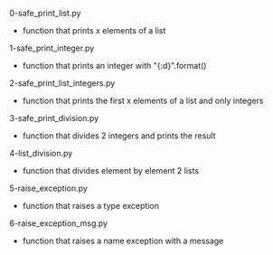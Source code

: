 0-safe_print_list.py
- function that prints x elements of a list

1-safe_print_integer.py
-  function that prints an integer with "{:d}".format()

2-safe_print_list_integers.py
- function that prints the first x elements of a list and only integers

3-safe_print_division.py
- function that divides 2 integers and prints the result

4-list_division.py
- function that divides element by element 2 lists

5-raise_exception.py
- function that raises a type exception

6-raise_exception_msg.py
- function that raises a name exception with a message
